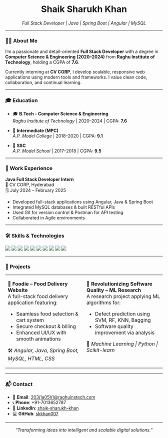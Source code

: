 <h1 align="center">Shaik Sharukh Khan</h1>
<p align="center"><i>Full Stack Developer | Java | Spring Boot | Angular | MySQL</i></p>

---

### 🧑‍💼 About Me

I’m a passionate and detail-oriented **Full Stack Developer** with a degree in **Computer Science & Engineering (2020–2024)** from **Raghu Institute of Technology**, holding a CGPA of **7.6**.  

Currently interning at **CV CORP**, I develop scalable, responsive web applications using modern tools and frameworks. I value clean code, collaboration, and continual learning.

---

### 🎓 Education

- 🎓 **B.Tech - Computer Science & Engineering**  
  *Raghu Institute of Technology* | 2020–2024 | CGPA: **7.6**

- 📘 **Intermediate (MPC)**  
  *A.P. Model College* | 2018–2020 | CGPA: **9.1**

- 🏫 **SSC**  
  *A.P. Model School* | 2017–2018 | CGPA: **9.5**

---

### 💼 Work Experience

**Java Full Stack Developer Intern**  
📍 CV CORP, Hyderabad  
🗓️ July 2024 – February 2025

- Developed full-stack applications using Angular, Java & Spring Boot  
- Integrated MySQL databases & built RESTful APIs  
- Used Git for version control & Postman for API testing  
- Collaborated in Agile environments  

---

### 🛠️ Skills & Technologies

<p align="left">
  <img src="https://img.shields.io/badge/Java-%23ED8B00?style=for-the-badge&logo=java&logoColor=white"/>
  <img src="https://img.shields.io/badge/Spring%20Boot-%236DB33F?style=for-the-badge&logo=spring-boot&logoColor=white"/>
  <img src="https://img.shields.io/badge/Angular-DD0031?style=for-the-badge&logo=angular&logoColor=white"/>
  <img src="https://img.shields.io/badge/MySQL-%2300f?style=for-the-badge&logo=mysql&logoColor=white"/>
  <img src="https://img.shields.io/badge/HTML5-%23E34F26?style=for-the-badge&logo=html5&logoColor=white"/>
  <img src="https://img.shields.io/badge/CSS3-%231572B6?style=for-the-badge&logo=css3&logoColor=white"/>
  <img src="https://img.shields.io/badge/JavaScript-%23F7DF1E?style=for-the-badge&logo=javascript&logoColor=black"/>
  <img src="https://img.shields.io/badge/Git-%23F05032?style=for-the-badge&logo=git&logoColor=white"/>
  <img src="https://img.shields.io/badge/Postman-FF6C37?style=for-the-badge&logo=postman&logoColor=white"/>
  <img src="https://img.shields.io/badge/AWS-Basics-232F3E?style=for-the-badge&logo=amazon-aws&logoColor=white"/>
</p>

---

### 🚀 Projects

<table>
  <tr>
    <td width="50%" valign="top">
      
🔹 **Foodie – Food Delivery Website**  
A full-stack food delivery application featuring:
- Seamless food selection & cart system  
- Secure checkout & billing  
- Enhanced UI/UX with smooth animations  

🛠️ *Angular, Java, Spring Boot, MySQL, HTML, CSS*

</td>
    <td width="50%" valign="top">
      
🔹 **Revolutionizing Software Quality – ML Research**  
A research project applying ML algorithms for:
- Defect prediction using SVM, RF, KNN, Bagging  
- Software quality improvement via analysis  

🧠 *Machine Learning | Python | Scikit-learn*

</td>
  </tr>
</table>

---

### 📬 Contact

- 📧 **Email**: [203j1a05h1@raghuinstech.com](mailto:203j1a05h1@raghuinstech.com)  
- 📞 **Phone**: +91-7013652787  
- 💼 **LinkedIn**: [shaik-sharukh-khan](https://www.linkedin.com/in/shaik-sharukh-khan/)  
- 💻 **GitHub**: [skkhan007](https://github.com/skkhan007)

---

<p align="center"><i>“Transforming ideas into intelligent and scalable digital solutions.”</i></p>

